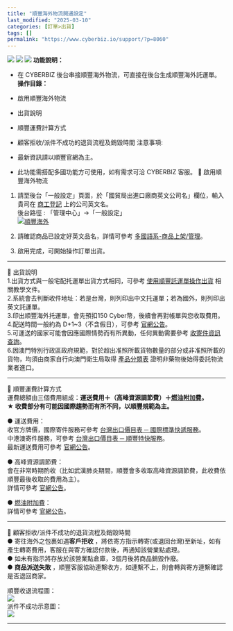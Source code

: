 ```yaml
---
title: "順豐海外物流開通設定"
last_modified: "2025-03-10"
categories: [訂單>出貨]
tags: []
permalink: "https://www.cyberbiz.io/support/?p=8060"
---
```


![](https://www.cyberbiz.io/support/wp-content/uploads/適用站別.png)
[![](https://www.cyberbiz.io/support/wp-content/uploads/台灣站.png)](https://www.cyberbiz.io/support/?page_id=2490)
[![](https://www.cyberbiz.io/support/wp-content/uploads/跨境電商.png)](https://www.cyberbiz.io/support/?page_id=32080)
**功能說明：**  

* 在 CYBERBIZ 後台串接順豐海外物流，可直接在後台生成順豐海外託運單。
**操作目錄：**

* 啟用順豐海外物流
* 出貨說明
* 順豐運費計算方式
* 顧客拒收/派件不成功的退貨流程及銷毀時間
注意事項:  

* 最新資訊請以順豐官網為主。
* 此功能需搭配多國功能方可使用，如有需求可洽 CYBERBIZ 客服。
📌 啟用順豐海外物流  

1. 請至後台「一般設定」頁面，於「國貿局出進口廠商英文公司名」欄位，輸入貴司在 [商工登記](https://findbiz.nat.gov.tw/fts/query/QueryBar/queryInit.do) 上的公司英文名。  
後台路徑 :  「管理中心」→「一般設定」  
[![順豐海外](https://www.cyberbiz.io/support/wp-content/uploads/順豐海外01.png)](https://www.cyberbiz.io/support/wp-content/uploads/順豐海外01.png)  

2. 請確認商品已設定好英文品名，詳情可參考 [多國語系-商品上架/管理](https://www.cyberbiz.io/support/?p=20111)。


3. 啟用完成，可開始操作訂單出貨。

* * *

📌 出貨說明  
1.出貨方式與一般宅配托運單出貨方式相同，可參考
[使用順豐託運單操作出貨](https://www.cyberbiz.co/support/?p=3760) 相關教學文件。  
2.系統會去判斷收件地址：若是台灣，則列印出中文托運單；若為國外，則列印出英文託運單。  
3.印出順豐海外托運單，會先預扣150 Cyber幣，後續會再對帳單與您收取費用。  
4.配送時間一般約為 D+1~3（不含假日），可參考 [官網公告](https://www.sf-express.com/tw/tc/dynamic_function/price/time_internal.html)。  
5.可運送的國家可能會因應國際情勢而有所異動，任何異動需要參考 [收寄件資訊查詢](https://htm.sf-express.com/tw/tc/dynamic_function/range/)。  
6.因澳門特別行政區政府規範，對於超出准照所載貨物數量的部分或非准照所載的貨物，均須由商家自行向澳門衛生局取得
[產品分類表](https://www.gov.mo/zh-hant/services/ps-1574/ps-1574a/)
證明非藥物後始得委託物流業者進口。

* * *

📌 順豐運費計算方式  
運費總額由三個費用組成：**運送費用＋（高峰資源調節費）＋[燃油附加費](https://www.sf-express.com/tw/tc/Customer_Zone/download_center/fuel_additional/)。**  
**★ 收費部分有可能因國際趨勢而有所不同，以順豐規範為主。**  

● 運送費用：  
收官方牌價，國際寄件服務可參考 [台灣出口價目表 ─ 國際標準快遞服務](https://htm.sf-express.com/tw/tc/download/Taiwan-Export-Rates-SF-Standard-ExpressInternational-20240101-TC.pdf)。  
中港澳寄件服務，可參考 [台灣出口價目表 ─ 順豐特快服務](https://htm.sf-express.com/tw/tc/download/Taiwan-Export-Rates-SF-Speedy-Express-Service_new_tc.pdf)。  
最新運送費用可參考 [官網公告](https://htm.sf-express.com/tw/tc/Customer_Zone/download_center/price_down/)。  

● 高峰資源調節費：  
會在非常時期酌收（比如武漢肺炎期間，順豐會多收取高峰資源調節費，此收費依順豐最後收取的費用為主）。  
詳情可參考 [官網公告](https://htm.sf-express.com/hk/tc/products_services/Express_Services/Value_added_Services/Resource_Allocation_Fee/)。  

● [燃油附加費](https://www.sf-express.com/tw/tc/Customer_Zone/download_center/fuel_additional/)：  
詳情可參考 [官網公告](https://www.sf-express.com/tw/tc/Customer_Zone/download_center/fuel_additional/)。  


* * *

📌 顧客拒收/派件不成功的退貨流程及銷毀時間  
● 寄往海外之包裹如遇**客戶拒收** ，將依寄方指示轉寄(或退回台灣)至新址，如有產生轉寄費用，客服在與寄方確認付款後，再通知該營業點處理。  
● 如未有指示將存放於該營業點倉庫，3個月後將商品銷毀作廢。  
● **商品派送失敗** ，順豐客服協助連繫收方，如連繫不上，則會轉與寄方連繫確認是否退回商家。  

順豐收退流程圖：  
![](https://www.cyberbiz.co/support/wp-content/uploads/2020/07/順豐收退流程圖.jpeg)  
派件不成功示意圖：  
![](https://www.cyberbiz.co/support/wp-content/uploads/2020/07/派件不成功示意圖.jpeg)  

* * *

